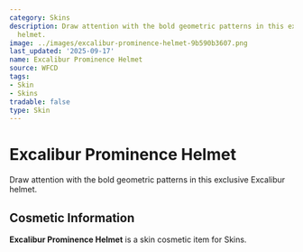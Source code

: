 ```yaml
---
category: Skins
description: Draw attention with the bold geometric patterns in this exclusive Excalibur
  helmet.
image: ../images/excalibur-prominence-helmet-9b590b3607.png
last_updated: '2025-09-17'
name: Excalibur Prominence Helmet
source: WFCD
tags:
- Skin
- Skins
tradable: false
type: Skin
---
```


# Excalibur Prominence Helmet

Draw attention with the bold geometric patterns in this exclusive Excalibur helmet.

## Cosmetic Information

**Excalibur Prominence Helmet** is a skin cosmetic item for Skins.

